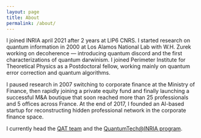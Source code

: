 ```yaml
---
layout: page
title: About
permalink: /about/
---
```


I joined INRIA april 2021 after 2 years at LIP6 CNRS. I started
research on quantum information in 2000 at Los Alamos National Lab
with W.H. Zurek working on decoherence — introducing quantum discord
and the first characterizations of quantum darwinism. I joined
Perimeter Institute for Theoretical Physics as a Postdoctoral fellow,
working mainly on quantum error correction and quantum algorithms.

I paused research in 2007 switching to corporate finance at the
Ministry of Finance, then rapidly joining a private equity fund and
finally launching a successful M&A boutique that soon reached more
than 25 professionals and 5 offices across France. At the end of 2017,
I founded an AI-based startup for reconstructing hidden professional
network in the corporate finance space.

I currently head the [QAT team](https://qat.inria.fr) and the
[QuantumTech@INRIA program](https://quantumtech.inria.fr/presentation).
